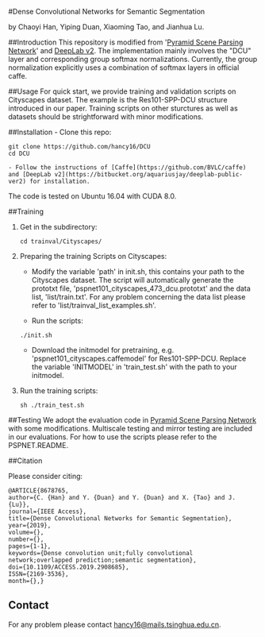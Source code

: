#Dense Convolutional Networks for Semantic Segmentation

by Chaoyi Han, Yiping Duan, Xiaoming Tao, and Jianhua Lu.


##Introduction
This repository is modified from '[Pyramid Scene Parsing Network](https://arxiv.org/abs/1612.01105)' and [DeepLab v2](https://bitbucket.org/aquariusjay/deeplab-public-ver2). The implementation mainly involves the "DCU" layer and corresponding group softmax normalizations. Currently, the group normalization explicitly uses a combination of softmax layers in official caffe.

##Usage 
For quick start, we provide training and validation scripts on Cityscapes dataset. The example is the Res101-SPP-DCU structure introduced in our paper.  Training scripts on other sturctures as well as datasets should be strightforward with minor modifications. 

##Installation
    - Clone this repo:

   ```
   git clone https://github.com/hancy16/DCU
   cd DCU
   ```

    - Follow the instructions of [Caffe](https://github.com/BVLC/caffe) and [DeepLab v2](https://bitbucket.org/aquariusjay/deeplab-public-ver2) for installation. 
The code is tested on Ubuntu 16.04 with CUDA 8.0.

##Training
1. Get in the subdirectory:

   ```shell
   cd trainval/Cityscapes/
   ```

2. Preparing the training Scripts on Cityscapes:
   - Modify the variable 'path' in init.sh, this contains your path to the Cityscapes dataset. The script will automatically generate the prototxt file, 'pspnet101_cityscapes_473_dcu.prototxt' and the data list, 'list/train.txt'. For any problem concerning the data list please refer to 'list/trainval_list_examples.sh'.


   - Run the scripts:
   ```
   ./init.sh 
   ```

   - Download the initmodel for pretraining, e.g. 'pspnet101_cityscapes.caffemodel' for Res101-SPP-DCU. Replace the variable 'INITMODEL' in 'train_test.sh' with the path to your initmodel.

3. Run the training scripts:

   ```
   sh ./train_test.sh
   ```
##Testing
 We adopt the evaluation code in [Pyramid Scene Parsing Network](https://arxiv.org/abs/1612.01105) with some modifications. Multiscale testing and mirror testing are included in our evaluations.  For how to use the scripts please refer to the PSPNET.README. 

##Citation

Please consider citing:

	@ARTICLE{8678765,
	author={C. {Han} and Y. {Duan} and Y. {Duan} and X. {Tao} and J. {Lu}},
	journal={IEEE Access},
	title={Dense Convolutional Networks for Semantic Segmentation},
	year={2019},
	volume={},
	number={},
	pages={1-1},
	keywords={Dense convolution unit;fully convolutional network;overlapped prediction;semantic segmentation},
	doi={10.1109/ACCESS.2019.2908685},
	ISSN={2169-3536},
	month={},}

 

## Contact
 For any problem please contact hancy16@mails.tsinghua.edu.cn.
